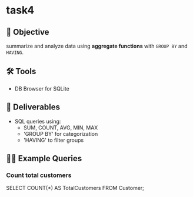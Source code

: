 # task4
## 🎯 Objective
summarize and analyze data using **aggregate functions** with `GROUP BY` and `HAVING`.

## 🛠 Tools
- DB Browser for SQLite  

## 📂 Deliverables
- SQL queries using:
  - SUM, COUNT, AVG, MIN, MAX
  - 'GROUP BY' for categorization
  - 'HAVING' to filter groups

## 🧑‍💻 Example Queries

### Count total customers
SELECT COUNT(*) AS TotalCustomers
FROM Customer;
